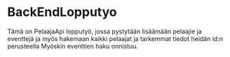 # BackEndLopputyo

Tämä on PelaajaApi lopputyö, jossa pystytään lisäämään pelaajie ja eventtejä ja myös hakemaan kaikki pelaajat ja tarkemmat tiedot heidän id:n perusteella
Myöskin eventtien haku onnistuu.

